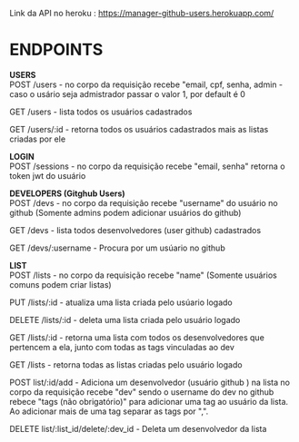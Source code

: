 Link da API no heroku : https://manager-github-users.herokuapp.com/


<h1>ENDPOINTS</h1>

 <strong>USERS </strong>  <br>
POST /users -
no corpo da requisição recebe "email, cpf, senha, admin - caso o usário seja admistrador passar o valor 1, por default é 0

GET /users -
lista todos os usuários cadastrados

GET /users/:id -
 retorna todos os usuários cadastrados mais as listas criadas por ele
 
 
 
 <strong>LOGIN </strong> <br>
  POST /sessions -
    no corpo da requisição recebe "email, senha" retorna o token jwt do usuário
  

<strong>DEVELOPERS (Gitghub Users)</strong> <br>
 POST /devs -
    no corpo da requisição recebe "username" do usuário no github (Somente admins podem adicionar usuários do github)
    
 GET /devs -
    lista todos desenvolvedores (user github) cadastrados
    
 GET /devs/:username -
    Procura por um usúario no github
    
    
    
 <strong> LIST  </strong> <br>
  POST /lists -
    no corpo da requisição recebe "name" (Somente usuários comuns podem criar listas)
    
  PUT /lists/:id -
    atualiza uma lista criada pelo usúario logado
    
  DELETE /lists/:id -
    deleta uma lista criada pelo usuário logado
    
  GET /lists/:id -
    retorna uma lista com todos os desenvolvedores que pertencem a ela, junto com todas as tags vinculadas ao dev
    
 GET /lists -
     retorna todas as listas criadas pelo usuário logado
     
 POST list/:id/add -
    Adiciona um desenvolvedor (usuário github ) na lista
    no corpo da requisição recebe "dev" sendo o username do dev no github <br>
    rebece "tags (não obrigatório)" para adicionar uma tag ao usuário da lista. <br>
    Ao adicionar mais de uma tag separar as tags por ",".
    
 DELETE list/:list_id/delete/:dev_id -
      Deleta um desenvolvedor da lista 
  
    
    
    
  
